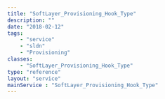 ```yaml
---
title: "SoftLayer_Provisioning_Hook_Type"
description: ""
date: "2018-02-12"
tags:
    - "service"
    - "sldn"
    - "Provisioning"
classes:
    - "SoftLayer_Provisioning_Hook_Type"
type: "reference"
layout: "service"
mainService : "SoftLayer_Provisioning_Hook_Type"
---
```

